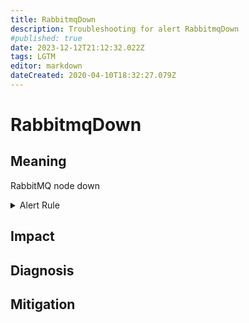 ```yaml
---
title: RabbitmqDown
description: Troubleshooting for alert RabbitmqDown
#published: true
date: 2023-12-12T21:12:32.022Z
tags: LGTM
editor: markdown
dateCreated: 2020-04-10T18:32:27.079Z
---
```


# RabbitmqDown

## Meaning
[//]: # "Short paragraph that explains what the alert means"
RabbitMQ node down

<details>
  <summary>Alert Rule</summary>

  ```yaml
alert: RabbitmqDown
expr: rabbitmq_up == 0
for: 0m
labels:
    severity: critical
annotations:
    summary: RabbitMQ down (instance {{ $labels.instance }})
    description: |-
        RabbitMQ node down
          VALUE = {{ $value }}
          LABELS = {{ $labels }}
    runbook: https://github.com/srerun/prometheus-alerts/content/runbooks/RabbitmqDown

  ```
</details>


## Impact
[//]: # "What could / will happen if the alert is not addressed"



## Diagnosis
[//]: # "Steps to take to identify the cause of the problem"



## Mitigation
[//]: # "The steps necessary to resolve the alert"
